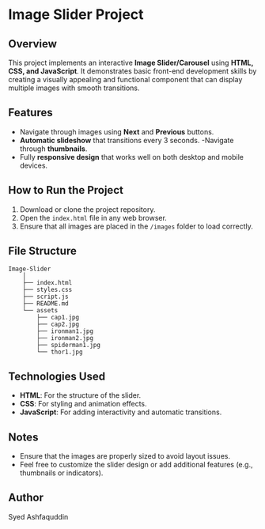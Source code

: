# Image Slider Project

## Overview

This project implements an interactive **Image Slider/Carousel** using **HTML, CSS, and JavaScript**. It demonstrates basic front-end development skills by creating a visually appealing and functional component that can display multiple images with smooth transitions.

## Features

- Navigate through images using **Next** and **Previous** buttons.
- **Automatic slideshow** that transitions every 3 seconds.
-Navigate through **thumbnails**.
- Fully **responsive design** that works well on both desktop and mobile devices.

## How to Run the Project

1. Download or clone the project repository.
2. Open the `index.html` file in any web browser.
3. Ensure that all images are placed in the `/images` folder to load correctly.

## File Structure
    Image-Slider
        │
        ├── index.html
        ├── styles.css
        ├── script.js
        ├── README.md
        └── assets
            ├── cap1.jpg
            ├── cap2.jpg
            ├── ironman1.jpg
            ├── ironman2.jpg
            ├── spiderman1.jpg
            └── thor1.jpg

## Technologies Used
- **HTML**: For the structure of the slider.
- **CSS**: For styling and animation effects.
- **JavaScript**: For adding interactivity and automatic transitions.

## Notes
- Ensure that the images are properly sized to avoid layout issues.
- Feel free to customize the slider design or add additional features (e.g., thumbnails or indicators).

## Author
Syed Ashfaquddin



